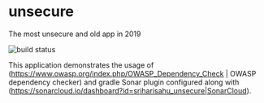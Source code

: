 # unsecure
The most unsecure and old app in 2019

![build status](https://travis-ci.org/sriharisahu/unsecure.svg?branch=master "Current Build status" )

This application demonstrates the usage of (https://www.owasp.org/index.php/OWASP_Dependency_Check | OWASP dependency checker) and gradle Sonar plugin configured along with (https://sonarcloud.io/dashboard?id=sriharisahu_unsecure|SonarCloud).
